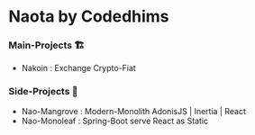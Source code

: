 # Naota by Codedhims

### Main-Projects 🏗️
- Nakoin : Exchange Crypto-Fiat

### Side-Projects 🧰
- Nao-Mangrove : Modern-Monolith AdonisJS | Inertia | React
- Nao-Monoleaf : Spring-Boot serve React as Static